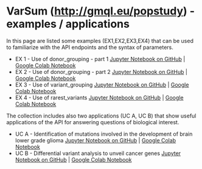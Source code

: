 # VarSum (http://gmql.eu/popstudy) - examples / applications

In this page are listed some examples (EX1,EX2,EX3,EX4) that can be used to familiarize
with the API endpoints and the syntax of parameters.
 - EX 1 - Use of donor_grouping - part 1 [Jupyter Notebook on GitHub](https://github.com/DEIB-GECO/VarSum/blob/master/demo/EX%201%20-%20Use%20of%20donor_grouping%20(part%201).ipynb) | [Google Colab Notebook](https://colab.research.google.com/drive/1crA-1qtdGF_ahPZhCaxz0fqdZaU9NWDl?usp=sharing)
 - EX 2 - Use of donor_grouping - part 2 [Jupyter Notebook on GitHub](https://github.com/DEIB-GECO/VarSum/blob/master/demo/EX%202%20-%20Use%20of%20donor_grouping%20(part%202).ipynb) | [Google Colab Notebook](https://colab.research.google.com/drive/16lnbCznZhblPZkhrE-yDME68xCMR7UYy?usp=sharing)
 - EX 3 - Use of variant_grouping [Jupyter Notebook on GitHub](https://github.com/DEIB-GECO/VarSum/blob/master/demo/EX%203%20-%20Use%20of%20variant_grouping.ipynb) | [Google Colab Notebook](https://colab.research.google.com/drive/1-qyAbUNKZfjFJJrztUv4n-7EUx8YNZHq?usp=sharing)
 - EX 4 - Use of rarest_variants [Jupyter Notebook on GitHub](https://github.com/DEIB-GECO/VarSum/blob/master/demo/EX%204%20-%20Use%20of%20rarest_variants.ipynb) | [Google Colab Notebook](https://colab.research.google.com/drive/1mdtuA27A1H8UsAXs95aB6iRmEk6PIHoE?usp=sharing)

The collection includes also two applications (UC A, UC B) that show useful applications of the API 
for answering questions of biological interest.
 - UC A - Identification of mutations involved in the development of brain lower grade glioma [Jupyter Notebook on GitHub](https://github.com/DEIB-GECO/VarSum/blob/master/demo/UC%20A%20-%20Identification%20of%20mutations%20involved%20in%20the%20development%20of%20brain%20lower%20grade%20glioma.ipynb) | [Google Colab Notebook](https://colab.research.google.com/drive/1KWWRKIFbgonU-Om5ViF7wjBhbmGS36vG?usp=sharing)
 - UC B - Differential variant analysis to unveil cancer genes [Jupyter Notebook on GitHub](https://github.com/DEIB-GECO/VarSum/blob/master/demo/UC%20B%20-%20Differential%20variant%20analysis%20to%20unveil%20cancer%20genes/UC%20B%20-%20Differential%20variant%20analysis%20to%20unveil%20cancer%20genes.ipynb) | [Google Colab Notebook](https://colab.research.google.com/drive/1De9nU2b-IUBAbEe11L3Y7FmeogF7V4lz?usp=sharing)

 
